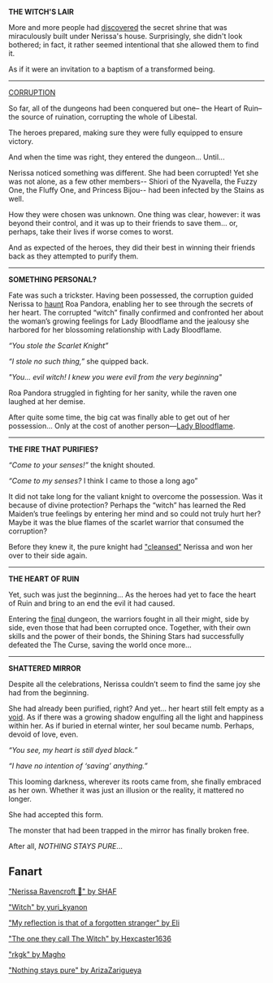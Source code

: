<!-- title: Nerissa Juliet Ravencroft -->
<!-- status: Alive -->

**THE WITCH'S LAIR**

More and more people had [discovered](https://youtu.be/FlPFFE5_X3Y?t=7063) the secret shrine that was miraculously built under Nerissa's house. Surprisingly, she didn't look bothered; in fact, it rather seemed intentional that she allowed them to find it.

As if it were an invitation to a baptism of a transformed being.

---

[CORRUPTION](#embed:https://youtu.be/FlPFFE5_X3Y?t=8881)

So far, all of the dungeons had been conquered but one– the Heart of Ruin– the source of ruination, corrupting the whole of Libestal.

The heroes prepared, making sure they were fully equipped to ensure victory.

And when the time was right, they entered the dungeon... Until...

Nerissa noticed something was different. She had been corrupted! Yet she was not alone, as a few other members-- Shiori of the Nyavella, the Fuzzy One, the Fluffy One, and Princess Bijou-- had been infected by the Stains as well.

How they were chosen was unknown. One thing was clear, however: it was beyond their control, and it was up to their friends to save them... or, perhaps, take their lives if worse comes to worst.

And as expected of the heroes, they did their best in winning their friends back as they attempted to purify them.

---

**SOMETHING PERSONAL?**

Fate was such a trickster. Having been possessed, the corruption guided Nerissa to [haunt](https://youtu.be/FlPFFE5_X3Y?t=9100) Roa Pandora, enabling her to see through the secrets of her heart. The corrupted “witch” finally confirmed and confronted her about the woman’s growing feelings for Lady Bloodflame and the jealousy she harbored for her blossoming relationship with Lady Bloodflame.

_“You stole the Scarlet Knight”_

_“I stole no such thing,”_ she quipped back.

_"You... evil witch! I knew you were evil from the very beginning"_

Roa Pandora struggled in fighting for her sanity, while the raven one laughed at her demise.

After quite some time, the big cat was finally able to get out of her possession... Only at the cost of another person—[Lady Bloodflame](https://youtu.be/FlPFFE5_X3Y?t=9228).

---

**THE FIRE THAT PURIFIES?**

_“Come to your senses!”_ the knight shouted.

_“Come to my senses?_ I think I came to those a long ago”

It did not take long for the valiant knight to overcome the possession. Was it because of divine protection? Perhaps the “witch” has learned the Red Maiden’s true feelings by entering her mind and so could not truly hurt her? Maybe it was the blue flames of the scarlet warrior that consumed the corruption?

Before they knew it, the pure knight had ["cleansed"](https://youtu.be/FlPFFE5_X3Y?t=9259) Nerissa and won her over to their side again.

---

**THE HEART OF RUIN**

Yet, such was just the beginning... As the heroes had yet to face the heart of Ruin and bring to an end the evil it had caused.

Entering the [final](https://youtu.be/FlPFFE5_X3Y?t=9412) dungeon, the warriors fought in all their might, side by side, even those that had been corrupted once. Together, with their own skills and the power of their bonds, the Shining Stars had successfully defeated the The Curse, saving the world once more...

---

**SHATTERED MIRROR**

Despite all the celebrations, Nerissa couldn’t seem to find the same joy she had from the beginning.

She had already been purified, right? And yet... her heart still felt empty as a [void](https://youtu.be/FlPFFE5_X3Y?t=14765). As if there was a growing shadow engulfing all the light and happiness within her. As if buried in eternal winter, her soul became numb. Perhaps, devoid of love, even.

_“You see, my heart is still dyed black.”_

_“I have no intention of ‘saving’ anything.”_

This looming darkness, wherever its roots came from, she finally embraced as her own. Whether it was just an illusion or the reality, it mattered no longer.

She had accepted this form.

The monster that had been trapped in the mirror has finally broken free.

After all, _NOTHING STAYS PURE_...

## Fanart

["Nerissa Ravencroft 🎼" by SHAF](https://x.com/shafpng/status/1886083673935798700)

["Witch" by yuri_kyanon](https://x.com/yuri_kyanon/status/1921582803809886659)

["My reflection is that of a forgotten stranger" by Eli](https://x.com/Elisbian_/status/1920609369328079156)

["The one they call The Witch" by Hexcaster1636](https://x.com/lancaster_1636/status/1924872752890077294)

["rkgk" by Magho](https://x.com/M_Agho/status/1920808679089009020)

["Nothing stays pure" by ArizaZarigueya](https://x.com/Hanaswing/status/1921134059658330192)
